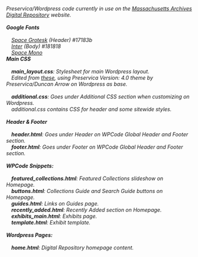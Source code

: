 <i>Preservica/Wordpress code currently in use on the <a href="https://digitalarchives.sec.state.ma.us/">Massachusetts Archives Digital Repository</a> website.
<br><br>
<b>Google Fonts</b><br><br>
&emsp;<a href="https://fonts.google.com/specimen/Space+Grotesk">Space Grotesk</a> (Header) #17183b<br>
&emsp;<a href="https://fonts.google.com/specimen/Inter">Inter</a> (Body) #181818<br>
&emsp;<a href="https://fonts.google.com/specimen/Space+Mono">Space Mono</a>
<br>
<b>Main CSS</b><br><br>
&emsp;<b>main_layout.css</b>: Stylesheet for main Wordpress layout.<br>
&emsp;<i>Edited from <a href="https://github.com/preservica/universal-access-css/tree/master/base-preservica-theme">these</a>, using Preservica Version: 4.0 theme by Preservica/Duncan Arrow on Wordpress as base.</i><br><br>
&emsp;<b>additional.css</b>: Goes under Additional CSS section when customizing on Wordpress.<br>
&emsp;<i>additional.css contains CSS for header and some sitewide styles.</i><br>
<br>
<b>Header & Footer</b><br><br>
&emsp;<b>header.html</b>: Goes under Header on WPCode Global Header and Footer section.<br>
&emsp;<b>footer.html</b>: Goes under Footer on WPCode Global Header and Footer section.<br>
<br>
<b>WPCode Snippets:</b><br><br>
&emsp;<b>featured_collections.html</b>: Featured Collections slideshow on Homepage.<br>
&emsp;<b>buttons.html</b>: Collections Guide and Search Guide buttons on Homepage.<br>
&emsp;<b>guides.html</b>: Links on Guides page.<br>
&emsp;<b>recently_added.html</b>: Recently Added section on Homepage.<br>
&emsp;<b>exhibits_main.html</b>: Exhibits page.<br>
&emsp;<b>template.html</b>: Exhibit template.<br>
<br>
<b>Wordpress Pages:</b><br><br>
&emsp;<b>home.html</b>: Digital Repository homepage content.
